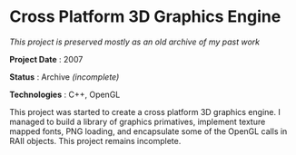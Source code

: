 # Cross Platform 3D Graphics Engine

*This project is preserved mostly as an old archive of my past work*

**Project Date**
: 2007

**Status**
: Archive *(incomplete)*

**Technologies**
: C++, OpenGL

This project was started to create a cross platform 3D graphics engine. I managed to build a library of graphics primatives, implement texture mapped fonts, PNG loading, and encapsulate some of the OpenGL calls in RAII objects. This project remains incomplete.
